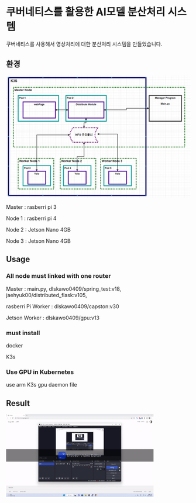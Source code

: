 <H1> 쿠버네티스를 활용한 AI모델 분산처리 시스템</H1>
쿠버네티스를 사용해서 영상처리에 대한 분산처리 시스템을 만들었습니다.

<H2> 환경 </H2>
<img src="image/system.png">

Master : rasberri pi 3 
 
Node 1 : rasberri pi 4

Node 2 : Jetson Nano 4GB

Node 3 : Jetson Nano 4GB


<H2> Usage </H2>

<H3> All node must linked with one router </H3>

Master : main.py, dlskawo0409/spring_test:v18, jaehyuk00/distributed_flask:v105, 

rasberri Pi Worker : dlskawo0409/capston:v30

Jetson Worker : dlskawo0409/gpu:v13 

<H3> must install </H3>

docker

K3s

<H3> Use GPU in Kubernetes</H3>

use arm K3s gpu daemon file

<H2>Result</H2>
<img width="80%" src="ezgif.com-video-to-gif.gif"/>





